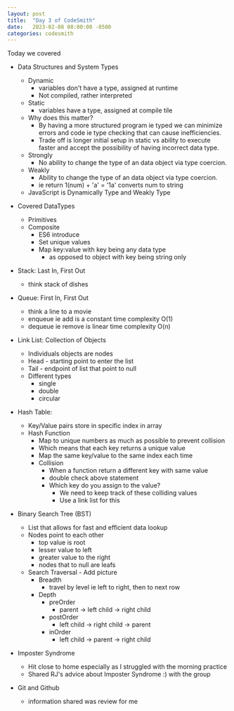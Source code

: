 ```yaml
---
layout: post
title:  "Day 3 of CodeSmith"
date:   2023-02-08 08:00:00 -0500
categories: codesmith
---
```


Today we covered
- Data Structures and System Types
  - Dynamic
    - variables don't have a type, assigned at runtime
    - Not compiled, rather interpreted
  - Static
    - variables have a type, assigned at compile tile
  - Why does this matter?
    - By having a more structured program ie typed we can minimize errors and code ie type checking that can cause inefficiencies.
    - Trade off is longer initial setup in static vs ability to execute faster and accept the possibility of having incorrect data type.
  - Strongly
    - No ability to change the type of an data object via type coercion.
  - Weakly
    - Ability to change the type of an data object via type coercion.
    - ie return 1(num) + 'a' = '1a' converts num to string
  - JavaScript is Dynamically Type and Weakly Type

- Covered DataTypes
  - Primitives
  - Composite
    - ES6 introduce
    - Set unique values
    - Map key:value with key being any data type
      - as opposed to object with key being string only

- Stack: Last In, First Out
  - think stack of dishes
- Queue: First In, First Out
  - think a line to a movie
  - enqueue ie add is a constant time complexity O(1)
  - dequeue ie remove is linear time complexity O(n)
- Link List: Collection of Objects
  - Individuals objects are nodes
  - Head - starting point to enter the list
  - Tail - endpoint of list that point to null
  - Different types
    - single
    - double
    - circular
- Hash Table:
  - Key/Value pairs store in specific index in array
  - Hash Function
    - Map to unique numbers as much as possible to prevent collision
    - Which means that each key returns a unique value
    - Map the same key/value to the same index each time
    - Collision
      - When a function return a different key with same value
      - double check above statement
      - Which key do you assign to the value?
        - We need to keep track of these colliding values
        - Use a link list for this
- Binary Search Tree (BST)
  - List that allows for fast and efficient data lookup
  - Nodes point to each other
    - top value is root
    - lesser value to left
    - greater value to the right
    - nodes that to null are leafs
  - Search Traversal - Add picture
    - Breadth
      - travel by level ie left to right, then to next row
    - Depth
      - preOrder
        - parent → left child → right child
      - postOrder
        - left child → right child → parent
      - inOrder
        - left child → parent → right child

- Imposter Syndrome
  - Hit close to home especially as I struggled with the morning practice
  - Shared RJ's advice about Imposter Syndrome :) with the group
- Git and Github
  - information shared was review for me
